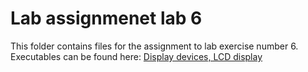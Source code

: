 # Lab assignmenet lab 6
This folder contains files for the assignment to lab exercise number 6.
Executables can be found here:
[Display devices, LCD display](Labs/06-lcd)